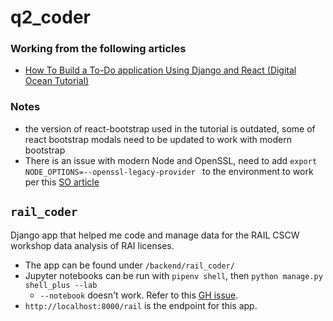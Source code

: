 # q2_coder

### Working from the following articles
* [How To Build a To-Do application Using Django and React (Digital Ocean Tutorial)](https://www.digitalocean.com/community/tutorials/build-a-to-do-application-using-django-and-react#step-3-setting-up-the-frontend)

### Notes
* the version of react-bootstrap used in the tutorial is outdated, some of react bootstrap modals need to be updated to work with modern bootstrap
* There is an issue with modern Node and OpenSSL, need to add `export NODE_OPTIONS=--openssl-legacy-provider
` to the environment to work per this [SO article](https://stackoverflow.com/questions/69692842/error-message-error0308010cdigital-envelope-routinesunsupported)

## `rail_coder`
Django app that helped me code and manage data for the RAIL CSCW workshop data analysis of RAI licenses.
* The app can be found under `/backend/rail_coder/`
* Jupyter notebooks can be run with `pipenv shell`, then `python manage.py shell_plus --lab`
    * `--notebook` doesn't work. Refer to this [GH issue](https://github.com/django-extensions/django-extensions/issues/1835).
* `http://localhost:8000/rail` is the endpoint for this app.